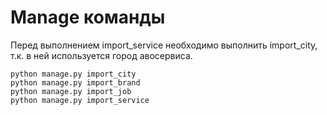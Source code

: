 # Manage команды
Перед выполнением import_service необходимо выполнить import_city, т.к. в ней используется город авосервиса.
```
python manage.py import_city
python manage.py import_brand
python manage.py import_job
python manage.py import_service
```